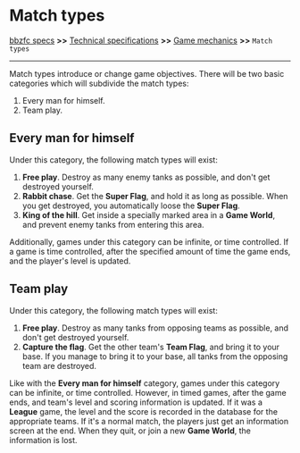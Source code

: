 # Match types

[bbzfc specs](../bbzfc_specs.md) **>>** [Technical specifications](technical_specifications.md) **>>** [Game mechanics](game_mechanics.md) **>>** `Match types`

---

Match types introduce or change game objectives. There will be two basic categories which will subdivide the match
types:

1. Every man for himself.
2. Team play.


## Every man for himself

Under this category, the following match types will exist:

1. **Free play**. Destroy as many enemy tanks as possible, and don't get destroyed yourself.
2. **Rabbit chase**. Get the **Super Flag**, and hold it as long as possible. When you get destroyed, you automatically
loose the **Super Flag**.
3. **King of the hill**. Get inside a specially marked area in a **Game World**, and prevent enemy tanks from entering
this area.

Additionally, games under this category can be infinite, or time controlled. If a game is time controlled, after the
specified amount of time the game ends, and the player's level is updated.

## Team play

Under this category, the following match types will exist:

1. **Free play**. Destroy as many tanks from opposing teams as possible, and don't get destroyed yourself.
2. **Capture the flag**. Get the other team's **Team Flag**, and bring it to your base. If you manage to bring it to
your base, all tanks from the opposing team are destroyed.

Like with the **Every man for himself** category, games under this category can be infinite, or time controlled.
However, in timed games, after the game ends, and team's level and scoring information is updated. If it was a
**League** game, the level and the score is recorded in the database for the appropriate teams. If it's a normal match,
the players just get an information screen at the end. When they quit, or join a new **Game World**, the information
is lost.
